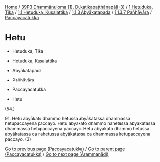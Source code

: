 
[Home](/) / [39P3 Dhammānuloma (1), Dukatikapaṭṭhānapāḷi (3)](../../../../../../39P3.md) / [1 Hetuduka, Tika](../../../../../1.md) / [1.1 Hetuduka, Kusalattika](../../../../1.1.md) / [1.1.3 Abyākatapada](../../../1.1.3.md) / [1.1.3.7 Pañhāvāra](../../1.1.3.7.md) / [Paccayacatukka](../Paccayacatukka.md)

# Hetu

* Hetuduka, Tika

* Hetuduka, Kusalattika

* Abyākatapada

* Pañhāvāra

* Paccayacatukka

* Hetu

(54.)

91\. Hetu abyākato dhammo hetussa abyākatassa dhammassa hetupaccayena paccayo. Hetu abyākato dhammo nahetussa abyākatassa dhammassa hetupaccayena paccayo. Hetu abyākato dhammo hetussa abyākatassa ca nahetussa abyākatassa ca dhammassa hetupaccayena paccayo. (3)

[Go to previous page (Paccayacatukka)](../Paccayacatukka.md) / [Go to parent page (Paccayacatukka)](../Paccayacatukka.md) / [Go to next page (Ārammaṇādi)](Arammanadi.md)


